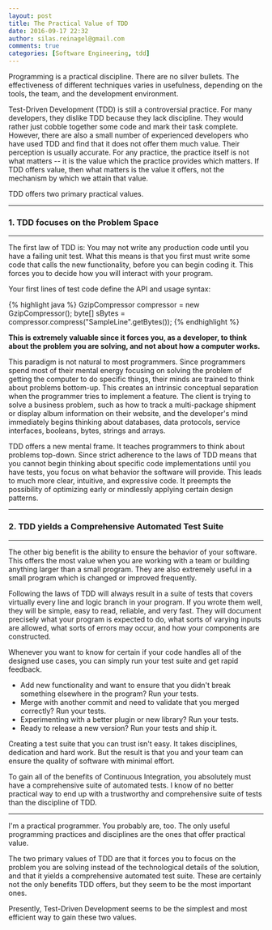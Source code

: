 ```yaml
---
layout: post
title: The Practical Value of TDD
date: 2016-09-17 22:32
author: silas.reinagel@gmail.com
comments: true
categories: [Software Engineering, tdd]
---
```

Programming is a practical discipline. There are no silver bullets. The effectiveness of different techniques varies in usefulness, depending on the tools, the team, and the development environment.

Test-Driven Development (TDD) is still a controversial practice. For many developers, they dislike TDD because they lack discipline. They would rather just cobble together some code and mark their task complete. However, there are also a small number of experienced developers who have used TDD and find that it does not offer them much value. Their perception is usually accurate. For any practice, the practice itself is not what matters -- it is the value which the practice provides which matters. If TDD offers value, then what matters is the value it offers, not the mechanism by which we attain that value.

TDD offers two primary practical values.

----

### 1. TDD focuses on the Problem Space

----

The first law of TDD is: You may not write any production code until you have a failing unit test. What this means is that you first must write some code that calls the new functionality, before you can begin coding it. This forces you to decide how you will interact with your program.

Your first lines of test code define the API and usage syntax:

{% highlight java %}
GzipCompressor compressor = new GzipCompressor();
byte[] sBytes = compressor.compress("SampleLine".getBytes());
{% endhighlight %}

<strong>This is extremely valuable since it forces you, as a developer, to think about the problem you are solving, and not about how a computer works.</strong>

This paradigm is not natural to most programmers. Since programmers spend most of their mental energy focusing on solving the problem of getting the computer to do specific things, their minds are trained to think about problems bottom-up. This creates an intrinsic conceptual separation when the programmer tries to implement a feature. The client is trying to solve a business problem, such as how to track a multi-package shipment or display album information on their website, and the developer's mind immediately begins thinking about databases, data protocols, service interfaces, booleans, bytes, strings and arrays.

TDD offers a new mental frame. It teaches programmers to think about problems top-down. Since strict adherence to the laws of TDD means that you cannot begin thinking about specific code implementations until you have tests, you focus on what behavior the software will provide. This leads to much more clear, intuitive, and expressive code. It preempts the possibility of optimizing early or mindlessly applying certain design patterns.

----

### 2. TDD yields a Comprehensive Automated Test Suite

----

The other big benefit is the ability to ensure the behavior of your software. This offers the most value when you are working with a team or building anything larger than a small program. They are also extremely useful in a small program which is changed or improved frequently.

Following the laws of TDD will always result in a suite of tests that covers virtually every line and logic branch in your program. If you wrote them well, they will be simple, easy to read, reliable, and very fast. They will document precisely what your program is expected to do, what sorts of varying inputs are allowed, what sorts of errors may occur, and how your components are constructed.

Whenever you want to know for certain if your code handles all of the designed use cases, you can simply run your test suite and get rapid feedback.

* Add new functionality and want to ensure that you didn't break something elsewhere in the program? Run your tests.
* Merge with another commit and need to validate that you merged correctly? Run your tests.
* Experimenting with a better plugin or new library? Run your tests.
* Ready to release a new version? Run your tests and ship it.

Creating a test suite that you can trust isn't easy. It takes disciplines, dedication and hard work. But the result is that you and your team can ensure the quality of software with minimal effort.

To gain all of the benefits of Continuous Integration, you absolutely must have a comprehensive suite of automated tests. I know of no better practical way to end up with a trustworthy and comprehensive suite of tests than the discipline of TDD.

----

I'm a practical programmer. You probably are, too. The only useful programming practices and disciplines are the ones that offer practical value.

The two primary values of TDD are that it forces you to focus on the problem you are solving instead of the technological details of the solution, and that it yields a comprehensive automated test suite. These are certainly not the only benefits TDD offers, but they seem to be the most important ones.

Presently, Test-Driven Development seems to be the simplest and most efficient way to gain these two values.
